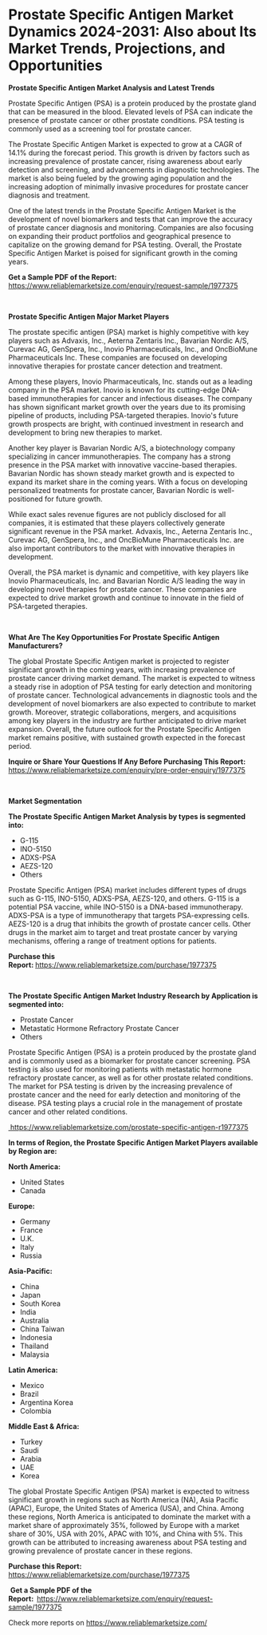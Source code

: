 <p><h1>Prostate Specific Antigen Market Dynamics 2024-2031: Also about Its Market Trends, Projections, and Opportunities</h1></p><p><strong>Prostate Specific Antigen Market Analysis and Latest Trends</strong></p>
<p><p>Prostate Specific Antigen (PSA) is a protein produced by the prostate gland that can be measured in the blood. Elevated levels of PSA can indicate the presence of prostate cancer or other prostate conditions. PSA testing is commonly used as a screening tool for prostate cancer.</p><p>The Prostate Specific Antigen Market is expected to grow at a CAGR of 14.1% during the forecast period. This growth is driven by factors such as increasing prevalence of prostate cancer, rising awareness about early detection and screening, and advancements in diagnostic technologies. The market is also being fueled by the growing aging population and the increasing adoption of minimally invasive procedures for prostate cancer diagnosis and treatment.</p><p>One of the latest trends in the Prostate Specific Antigen Market is the development of novel biomarkers and tests that can improve the accuracy of prostate cancer diagnosis and monitoring. Companies are also focusing on expanding their product portfolios and geographical presence to capitalize on the growing demand for PSA testing. Overall, the Prostate Specific Antigen Market is poised for significant growth in the coming years.</p></p>
<p><strong>Get a Sample PDF of the Report:&nbsp;</strong> <a href="https://www.reliablemarketsize.com/enquiry/request-sample/1977375">https://www.reliablemarketsize.com/enquiry/request-sample/1977375</a></p>
<p>&nbsp;</p>
<p><strong>Prostate Specific Antigen Major Market Players</strong></p>
<p><p>The prostate specific antigen (PSA) market is highly competitive with key players such as Advaxis, Inc., Aeterna Zentaris Inc., Bavarian Nordic A/S, Curevac AG, GenSpera, Inc., Inovio Pharmaceuticals, Inc., and OncBioMune Pharmaceuticals Inc. These companies are focused on developing innovative therapies for prostate cancer detection and treatment.</p><p>Among these players, Inovio Pharmaceuticals, Inc. stands out as a leading company in the PSA market. Inovio is known for its cutting-edge DNA-based immunotherapies for cancer and infectious diseases. The company has shown significant market growth over the years due to its promising pipeline of products, including PSA-targeted therapies. Inovio's future growth prospects are bright, with continued investment in research and development to bring new therapies to market.</p><p>Another key player is Bavarian Nordic A/S, a biotechnology company specializing in cancer immunotherapies. The company has a strong presence in the PSA market with innovative vaccine-based therapies. Bavarian Nordic has shown steady market growth and is expected to expand its market share in the coming years. With a focus on developing personalized treatments for prostate cancer, Bavarian Nordic is well-positioned for future growth.</p><p>While exact sales revenue figures are not publicly disclosed for all companies, it is estimated that these players collectively generate significant revenue in the PSA market. Advaxis, Inc., Aeterna Zentaris Inc., Curevac AG, GenSpera, Inc., and OncBioMune Pharmaceuticals Inc. are also important contributors to the market with innovative therapies in development.</p><p>Overall, the PSA market is dynamic and competitive, with key players like Inovio Pharmaceuticals, Inc. and Bavarian Nordic A/S leading the way in developing novel therapies for prostate cancer. These companies are expected to drive market growth and continue to innovate in the field of PSA-targeted therapies.</p></p>
<p>&nbsp;</p>
<p><strong>What Are The Key Opportunities For Prostate Specific Antigen Manufacturers?</strong></p>
<p><p>The global Prostate Specific Antigen market is projected to register significant growth in the coming years, with increasing prevalence of prostate cancer driving market demand. The market is expected to witness a steady rise in adoption of PSA testing for early detection and monitoring of prostate cancer. Technological advancements in diagnostic tools and the development of novel biomarkers are also expected to contribute to market growth. Moreover, strategic collaborations, mergers, and acquisitions among key players in the industry are further anticipated to drive market expansion. Overall, the future outlook for the Prostate Specific Antigen market remains positive, with sustained growth expected in the forecast period.</p></p>
<p><strong>Inquire or Share Your Questions If Any Before Purchasing This Report:</strong> <a href="https://www.reliablemarketsize.com/enquiry/pre-order-enquiry/1977375">https://www.reliablemarketsize.com/enquiry/pre-order-enquiry/1977375</a></p>
<p>&nbsp;</p>
<p><strong>Market Segmentation</strong></p>
<p><strong>The Prostate Specific Antigen Market Analysis by types is segmented into:</strong></p>
<p><ul><li>G-115</li><li>INO-5150</li><li>ADXS-PSA</li><li>AEZS-120</li><li>Others</li></ul></p>
<p><p>Prostate Specific Antigen (PSA) market includes different types of drugs such as G-115, INO-5150, ADXS-PSA, AEZS-120, and others. G-115 is a potential PSA vaccine, while INO-5150 is a DNA-based immunotherapy. ADXS-PSA is a type of immunotherapy that targets PSA-expressing cells. AEZS-120 is a drug that inhibits the growth of prostate cancer cells. Other drugs in the market aim to target and treat prostate cancer by varying mechanisms, offering a range of treatment options for patients.</p></p>
<p><strong>Purchase this Report:&nbsp;</strong><a href="https://www.reliablemarketsize.com/purchase/1977375">https://www.reliablemarketsize.com/purchase/1977375</a></p>
<p>&nbsp;</p>
<p><strong>The Prostate Specific Antigen Market Industry Research by Application is segmented into:</strong></p>
<p><ul><li>Prostate Cancer</li><li>Metastatic Hormone Refractory Prostate Cancer</li><li>Others</li></ul></p>
<p><p>Prostate Specific Antigen (PSA) is a protein produced by the prostate gland and is commonly used as a biomarker for prostate cancer screening. PSA testing is also used for monitoring patients with metastatic hormone refractory prostate cancer, as well as for other prostate related conditions. The market for PSA testing is driven by the increasing prevalence of prostate cancer and the need for early detection and monitoring of the disease. PSA testing plays a crucial role in the management of prostate cancer and other related conditions.</p></p>
<p><a href="https://www.reliablemarketsize.com/prostate-specific-antigen-r1977375">&nbsp;https://www.reliablemarketsize.com/prostate-specific-antigen-r1977375</a></p>
<p><strong>In terms of Region, the Prostate Specific Antigen Market Players available by Region are:</strong></p>
<p>
    <p> <strong> North America: </strong>
        <ul>
            <li>United States</li>
            <li>Canada</li>
        </ul>
        </p> 
    <p> <strong> Europe: </strong>
        <ul>
            <li>Germany</li>
            <li>France</li>
            <li>U.K.</li>
            <li>Italy</li>
            <li>Russia</li>
        </ul>
        </p> 
    <p> <strong> Asia-Pacific: </strong>
        <ul>
            <li>China</li>
            <li>Japan</li>
            <li>South Korea</li>
            <li>India</li>
            <li>Australia</li>
            <li>China Taiwan</li>
            <li>Indonesia</li>
            <li>Thailand</li>
            <li>Malaysia</li>
        </ul>
        </p> 
    <p> <strong> Latin America: </strong>
        <ul>
            <li>Mexico</li>
            <li>Brazil</li>
            <li>Argentina Korea</li>
            <li>Colombia</li>
        </ul>
        </p> 
    <p> <strong> Middle East & Africa: </strong>
        <ul>
            <li>Turkey</li>
            <li>Saudi</li>
            <li>Arabia</li>
            <li>UAE</li>
            <li>Korea</li>
        </ul>
    </p>
    </p>
<p><p>The global Prostate Specific Antigen (PSA) market is expected to witness significant growth in regions such as North America (NA), Asia Pacific (APAC), Europe, the United States of America (USA), and China. Among these regions, North America is anticipated to dominate the market with a market share of approximately 35%, followed by Europe with a market share of 30%, USA with 20%, APAC with 10%, and China with 5%. This growth can be attributed to increasing awareness about PSA testing and growing prevalence of prostate cancer in these regions.</p></p>
<p><strong>Purchase this Report: </strong><a href="https://www.reliablemarketsize.com/purchase/1977375">https://www.reliablemarketsize.com/purchase/1977375</a></p>
<p>&nbsp;<strong>Get a Sample PDF of the Report:&nbsp;&nbsp;</strong><a href="https://www.reliablemarketsize.com/enquiry/request-sample/1977375">https://www.reliablemarketsize.com/enquiry/request-sample/1977375</a></p>
<p><strong></strong></p>
<p>Check more reports on <a href="https://www.reliablemarketsize.com/">https://www.reliablemarketsize.com/</a></p>